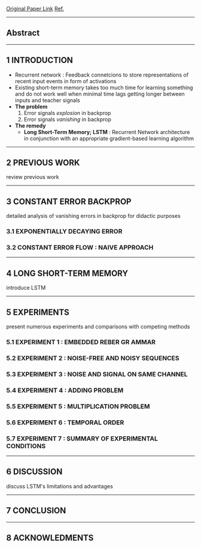 [Original Paper Link](https://www.researchgate.net/publication/13853244_Long_Short-term_Memory)
[Ref.]()

---
## Abstract

---
## 1 INTRODUCTION

- Recurrent network : Feedback connetcions to store representations of recent input events in form of activations
- Existing short-term memory takes too much time for learning something and do not work well when minimal time lags getting longer between inputs and teacher signals
- **The problem**
	1. Error signals *explosion* in backprop
	2. Error signals *vanishing* in backprop
- **The remedy**
	- **Long Short-Term Memory; LSTM** : Recurrent Network architecture in conjunction with an appropriate gradient-based learning algorithm

---

## 2 PREVIOUS WORK
review previous work

---
## 3 CONSTANT ERROR BACKPROP
detailed analysis of vanishing errors in backprop for didactic purposes

### 3.1 EXPONENTIALLY DECAYING ERROR

### 3.2 CONSTANT ERROR FLOW : NAIVE APPROACH

---
## 4 LONG SHORT-TERM MEMORY
introduce LSTM

---
## 5 EXPERIMENTS
present numerous experiments and comparisons with competing methods

### 5.1 EXPERIMENT 1 : EMBEDDED REBER GR AMMAR

### 5.2 EXPERIMENT 2 : NOISE-FREE AND NOISY SEQUENCES

### 5.3 EXPERIMENT 3 : NOISE AND SIGNAL ON SAME CHANNEL

### 5.4 EXPERIMENT 4 : ADDING PROBLEM

### 5.5 EXPERIMENT 5 : MULTIPLICATION PROBLEM

### 5.6 EXPERIMENT 6 : TEMPORAL ORDER

### 5.7 EXPERIMENT 7 : SUMMARY OF EXPERIMENTAL CONDITIONS

---
## 6 DISCUSSION
discuss LSTM's limitations and advantages

---
## 7 CONCLUSION

---
## 8 ACKNOWLEDMENTS
